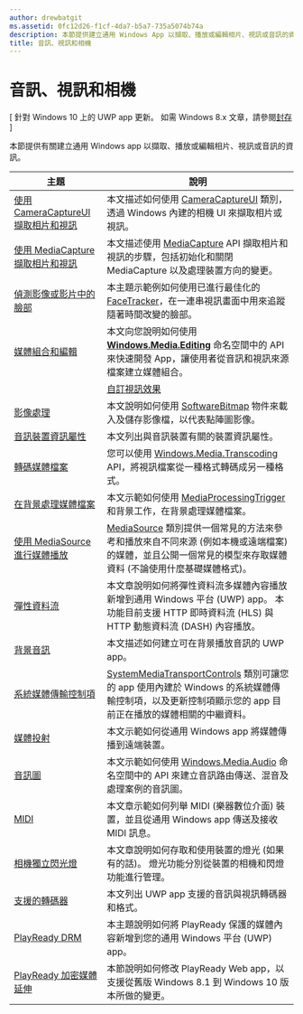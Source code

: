 ```yaml
---
author: drewbatgit
ms.assetid: 0fc12d26-f1cf-4da7-b5a7-735a5074b74a
description: 本節提供建立通用 Windows App 以擷取、播放或編輯相片、視訊或音訊的資訊。
title: 音訊、視訊和相機
---
```


# 音訊、視訊和相機

\[ 針對 Windows 10 上的 UWP app 更新。 如需 Windows 8.x 文章，請參閱[封存](http://go.microsoft.com/fwlink/p/?linkid=619132) \]

本節提供有關建立通用 Windows app 以擷取、播放或編輯相片、視訊或音訊的資訊。
 
| 主題                                                                                             | 說明                                                                                                                                                                                                                                                                                    |
|---------------------------------------------------------------------------------------------------|------------------------------------------------------------------------------------------------------------------------------------------------------------------------------------------------------------------------------------------------------------------------------------------------|
| [使用 CameraCaptureUI 擷取相片和視訊](capture-photos-and-video-with-cameracaptureui.md) | 本文描述如何使用 [CameraCaptureUI](capture-photos-and-video-with-cameracaptureui.md) 類別，透過 Windows 內建的相機 UI 來擷取相片或視訊。                                                                                                            |
| [使用 MediaCapture 擷取相片和視訊](capture-photos-and-video-with-mediacapture.md)       | 本文描述使用 [MediaCapture](https://msdn.microsoft.com/library/windows/apps/br241124) API 擷取相片和視訊的步驟，包括初始化和關閉 MediaCapture 以及處理裝置方向的變更。                                  |
| [偵測影像或影片中的臉部](detect-and-track-faces-in-an-image.md)                         | 本主題示範例如何使用已進行最佳化的 [FaceTracker](https://msdn.microsoft.com/library/windows/apps/dn974150)，在一連串視訊畫面中用來追蹤隨著時間改變的臉部。                                                                                                               |
| [媒體組合和編輯](media-compositions-and-editing.md)                               | 本文向您說明如何使用 [**Windows.Media.Editing**](https://msdn.microsoft.com/library/windows/apps/dn640565) 命名空間中的 API 來快速開發 App，讓使用者從音訊和視訊來源檔案建立媒體組合。                                    |
                                                                                                                                        | [自訂視訊效果](custom-video-effects.md)                               | 本文章說明如何建立能實作 IBasicVideoEffect 介面以允許您為視訊串流建立自訂效果的 Windows 執行階段元件。                                                                                                                                |
| [影像處理](imaging.md)                                                                             | 本文說明如何使用 [SoftwareBitmap](https://msdn.microsoft.com/library/windows/apps/dn887358) 物件來載入及儲存影像檔，以代表點陣圖影像。                                                                                                                     |
| [音訊裝置資訊屬性](audio-device-information-properties.md)                                                                             | 本文列出與音訊裝置有關的裝置資訊屬性。                                                                                                                      |
| [轉碼媒體檔案](transcode-media-files.md)                                                 | 您可以使用 [Windows.Media.Transcoding](https://msdn.microsoft.com/library/windows/apps/br207105) API，將視訊檔案從一種格式轉碼成另一種格式。                                                                                                                                |
| [在背景處理媒體檔案](process-media-files-in-the-background.md)                 | 本文示範如何使用 [MediaProcessingTrigger](https://msdn.microsoft.com/library/windows/apps/dn806005) 和背景工作，在背景處理媒體檔案。                                                                                             |
| [使用 MediaSource 進行媒體播放](media-playback-with-mediasource.md)                             | [MediaSource](https://msdn.microsoft.com/library/windows/apps/dn930905) 類別提供一個常見的方法來參考和播放來自不同來源 (例如本機或遠端檔案) 的媒體，並且公開一個常見的模型來存取媒體資料 (不論使用什麼基礎媒體格式)。  |
| [彈性資料流](adaptive-streaming.md)                                                       | 本文章說明如何將彈性資料流多媒體內容播放新增到通用 Windows 平台 (UWP) app。 本功能目前支援 HTTP 即時資料流 (HLS) 與 HTTP 動態資料流 (DASH) 內容播放。                                          |
| [背景音訊](background-audio.md)                                                           | 本文描述如何建立可在背景播放音訊的 UWP app。                                                                                                                                                                                                               |
| [系統媒體傳輸控制項](system-media-transport-controls.md)                             | [SystemMediaTransportControls](https://msdn.microsoft.com/library/windows/apps/dn278677) 類別可讓您的 app 使用內建於 Windows 的系統媒體傳輸控制項，以及更新控制項顯示您的 app 目前正在播放的媒體相關的中繼資料。 |
| [媒體投射](media-casting.md)                                                                 | 本文示範如何從通用 Windows app 將媒體傳播到遠端裝置。                                                                                                                                                                                                       |
| [音訊圖](audio-graphs.md)                                                                   | 本文示範如何使用 [Windows.Media.Audio](https://msdn.microsoft.com/library/windows/apps/dn914341) 命名空間中的 API 來建立音訊路由傳送、混音及處理案例的音訊圖。                                                                            |
| [MIDI](midi.md)                                                                                   | 本文章示範如何列舉 MIDI (樂器數位介面) 裝置，並且從通用 Windows app 傳送及接收 MIDI 訊息。                                                                                                                                   |
| [相機獨立閃光燈](camera-independent-flashlight.md)                                 | 本文章說明如何存取和使用裝置的燈光 (如果有的話)。 燈光功能分別從裝置的相機和閃燈功能進行管理。                                                                                                                 |
| [支援的轉碼器](supported-codecs.md)                                                           | 本文列出 UWP app 支援的音訊與視訊轉碼器和格式。                                                                                                                                                                                                                  |
| [PlayReady DRM](playready-client-sdk.md)                                                          | 本主題說明如何將 PlayReady 保護的媒體內容新增到您的通用 Windows 平台 (UWP) app。                                                                                                                                                                                |
| [PlayReady 加密媒體延伸](playready-encrypted-media-extension.md)                     | 本節說明如何修改 PlayReady Web app，以支援從舊版 Windows 8.1 到 Windows 10 版本所做的變更。                                                                                                                                       |

 

 

 






<!--HONumber=May16_HO2-->


